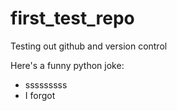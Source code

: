 # first_test_repo
Testing out github and version control

Here's a funny python joke: 

* sssssssss
* I forgot

